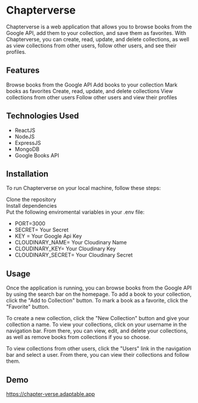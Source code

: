 # Chapterverse

Chapterverse is a web application that allows you to browse books from the Google API, add them to your collection, and save them as favorites. With Chapterverse, you can create, read, update, and delete collections, as well as view collections from other users, follow other users, and see their profiles.

## Features

Browse books from the Google API
Add books to your collection
Mark books as favorites
Create, read, update, and delete collections
View collections from other users
Follow other users and view their profiles

## Technologies Used

- ReactJS
- NodeJS
- ExpressJS
- MongoDB
- Google Books API

## Installation

To run Chapterverse on your local machine, follow these steps:

Clone the repository <br>
Install dependencies <br>
Put the following enviromental variables in your .env file: <br>

- PORT=3000
- SECRET= Your Secret
- KEY = Your Google Api Key
- CLOUDINARY_NAME= Your Cloudinary Name
- CLOUDINARY_KEY= Your Cloudinary Key
- CLOUDINARY_SECRET= Your Cloudinary Secret

## Usage

Once the application is running, you can browse books from the Google API by using the search bar on the homepage. To add a book to your collection, click the "Add to Collection" button. To mark a book as a favorite, click the "Favorite" button.

To create a new collection, click the "New Collection" button and give your collection a name. To view your collections, click on your username in the navigation bar. From there, you can view, edit, and delete your collections, as well as remove books from collections if you so choose.

To view collections from other users, click the "Users" link in the navigation bar and select a user. From there, you can view their collections and follow them.

## Demo

https://chapter-verse.adaptable.app
